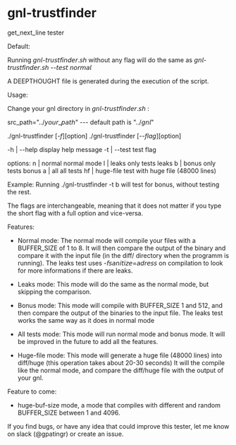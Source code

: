 # gnl-trustfinder


get_next_line tester


Default:

Running 𝘨𝘯𝘭-𝘵𝘳𝘶𝘴𝘵𝘧𝘪𝘯𝘥𝘦𝘳.𝘴𝘩 without any flag will do the same as 𝘨𝘯𝘭-𝘵𝘳𝘶𝘴𝘵𝘧𝘪𝘯𝘥𝘦𝘳.𝘴𝘩 --𝘵𝘦𝘴𝘵 𝘯𝘰𝘳𝘮𝘢𝘭

A DEEPTHOUGHT file is generated during the execution of the script.

Usage:

Change your gnl directory in 𝘨𝘯𝘭-𝘵𝘳𝘶𝘴𝘵𝘧𝘪𝘯𝘥𝘦𝘳.𝘴𝘩 :

src_path="../𝘺𝘰𝘶𝘳_𝘱𝘢𝘵𝘩" --- default path is "../𝘨𝘯𝘭"


  ./gnl-trustfinder [-$f] [$option]
  ./gnl-trustfinder [--$flag] [$option]

  -h | --help    display help message
  -t | --test    test flag

  options:
        n | normal     normal mode
        l | leaks      only tests leaks
        b | bonus      only tests bonus
        a | all        all tests
       hf | huge-file  test with huge file (48000 lines)

Example:
Running ./gnl-trustfinder -t b will test for bonus, without testing the rest.

The flags are interchangeable, meaning that it does not matter if you type the short flag with a full option and vice-versa.


Features:

 - Normal mode:
The normal mode will compile your files with a BUFFER_SIZE of 1 to 8.
It will then compare the output of the binary and compare it with the input file (in the diff/ directory when the programm is running).
The leaks test uses -𝘧𝘴𝘢𝘯𝘪𝘵𝘪𝘻𝘦=𝘢𝘥𝘳𝘦𝘴𝘴 on compilation to look for more informations if there are leaks. 

 - Leaks mode:
This mode will do the same as the normal mode, but skipping the comparison.

 - Bonus mode:
This mode will compile with BUFFER_SIZE 1 and 512, and then compare the output of the binaries to the input file.
The leaks test works the same way as it does in normal mode

 - All tests mode:
This mode will run normal mode and bonus mode. It will be improved in the future to add all the features.

 - Huge-file mode:
This mode will generate a huge file (48000 lines) into diff/huge (this operation takes about 20-30 seconds)
It will the compile like the normal mode, and compare the diff/huge file with the output of your gnl.



Feature to come:
 - huge-buf-size mode, a mode that compiles with different and random BUFFER_SIZE between 1 and 4096.
 
If you find bugs, or have any idea that could improve this tester, let me know on slack (@gpatingr) or create an issue.
